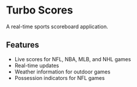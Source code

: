 # Turbo Scores

A real-time sports scoreboard application.

## Features
- Live scores for NFL, NBA, MLB, and NHL games
- Real-time updates
- Weather information for outdoor games
- Possession indicators for NFL games

<!-- Test push for CRON deployment --> 